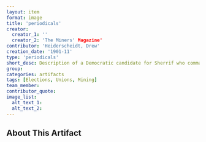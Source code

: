 ```yaml
---
layout: item
format: image
title: 'periodicals'
creator: 
  creator_1: ''
  creator_2: 'The Miners' Magazine'
contributor: 'Heiderscheidt, Drew'
creation_date: '1901-11'
type: 'periodicals'
short_desc: Description of a Democratic candidate for Sherrif who commanded the respect of Miners and Laborers.
group: 
categories: artifacts 
tags: [Elections, Unions, Mining]
team_member: 
contributor_quote: 
image_list: 
  alt_text_1: 
  alt_text_2: 
---
```

## About This Artifact

